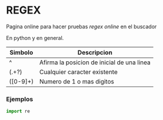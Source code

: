# REGEX

Pagina online para hacer pruebas *regex online* en el buscador

En python y en general.



| Simbolo | Descripcion                                |
|---------|--------------------------------------------|
|  ^       | Afirma la posicion de inicial de una linea |
|  (.+?)    | Cualquier caracter existente               |
|  ([0-9]+)  | Numero de 1 o mas digitos                  |


### Ejemplos

```python
import re

```